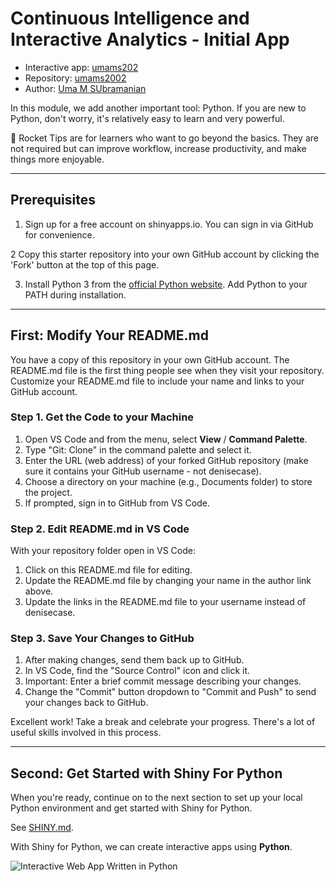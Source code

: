 # Continuous Intelligence and Interactive Analytics - Initial App

- Interactive app: [umams202](https://denisecase.shinyapps.io/cintel-02-app/)
- Repository: [umams2002](https://github.com/denisecase/cintel-02-app)
- Author: [Uma M SUbramanian](https://github.com/denisecase)

In this module, we add another important tool: Python. 
If you are new to Python, don't worry, it's relatively easy to learn and very powerful.

🚀 Rocket Tips are for learners who want to go beyond the basics. 
They are not required but can improve workflow, increase productivity, and make things more enjoyable.

-----

## Prerequisites


1. Sign up for a free account on shinyapps.io. 
You can sign in via GitHub for convenience.

2 Copy this starter repository into your own GitHub account by clicking the 'Fork' button at the top of this page. 

3. Install Python 3 from the [official Python website](https://www.python.org/). Add Python to your PATH during installation.

-----

## First: Modify Your README.md

You have a copy of this repository in your own GitHub account.
The README.md file is the first thing people see when they visit your repository.
Customize your README.md file to include your name and links to your GitHub account.

### Step 1. Get the Code to your Machine
    
1. Open VS Code and from the menu, select **View** / **Command Palette**.
1. Type "Git: Clone" in the command palette and select it.
1. Enter the URL (web address) of your forked GitHub repository (make sure it contains your GitHub username - not denisecase).
1. Choose a directory on your machine (e.g., Documents folder) to store the project.
1. If prompted, sign in to GitHub from VS Code.

### Step 2. Edit README.md in VS Code

With your repository folder open in VS Code:

1. Click on this README.md file for editing.
1. Update the README.md file by changing your name in the author link above.
1. Update the links in the README.md file to your username instead of denisecase.

### Step 3. Save Your Changes to GitHub

1. After making changes, send them back up to GitHub.
1. In VS Code, find the "Source Control" icon and click it.
1. Important: Enter a brief commit message describing your changes.
1. Change the "Commit" button dropdown to "Commit and Push" to send your changes back to GitHub.

Excellent work!  Take a break and celebrate your progress. 
There's a lot of useful skills involved in this process.


-----

## Second: Get Started with Shiny For Python

When you're ready, continue on to the next section to 
set up your local Python environment and get started with Shiny for Python.

See [SHINY.md](SHINY.md). 

With Shiny for Python, we can create interactive apps using **Python**.

![Interactive Web App Written in Python](./images/InteractiveApp.PNG)
